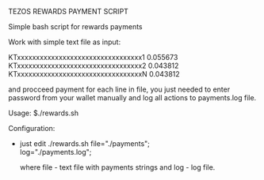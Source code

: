 TEZOS REWARDS PAYMENT SCRIPT

Simple bash script for rewards payments

Work with simple text file as input:

KTxxxxxxxxxxxxxxxxxxxxxxxxxxxxxxxxx1 0.055673
KTxxxxxxxxxxxxxxxxxxxxxxxxxxxxxxxxx2 0.043812
KTxxxxxxxxxxxxxxxxxxxxxxxxxxxxxxxxxN 0.043812

and procceed payment for each line in file, you just needed to enter password from your wallet manually and log all actions to payments.log file.


Usage:
  $./rewards.sh

Configuration:
  - just edit ./rewards.sh
      file="./payments";  
      log="./payments.log";
      
      where file - text file with payments strings and log - log file.



